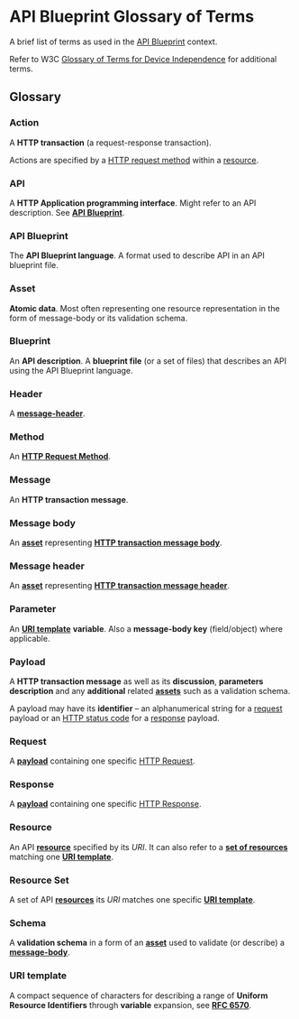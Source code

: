 # API Blueprint Glossary of Terms

A brief list of terms as used in the [API Blueprint](http://apiblueprint.org) context. 

Refer to W3C [Glossary of Terms for Device Independence](http://www.w3.org/TR/di-gloss/) for additional terms. 

## Glossary

<a name="def-action"></a>
### Action
A **HTTP transaction** (a request-response transaction). 

Actions are specified by a [HTTP request method](#def-method) within a [resource](#def-resource). 

<a name="def-api"></a>
### API
A **HTTP Application programming interface**. Might refer to an API description. See [**API Blueprint**](#def-api-blueprint).

<a name="def-api-blueprint"></a>
### API Blueprint
The **API Blueprint language**. A format used to describe API in an API blueprint file.

<a name="def-asset"></a>
### Asset
**Atomic data**. Most often representing one resource representation in the form of message-body or its validation schema.

<a name="def-blueprint"></a>
### Blueprint
An **API description**. A **blueprint file** (or a set of files) that describes an API using the API Blueprint language.

<a name="def-header"></a>
### Header
A [**message-header**](#def-message-header).

<a name="def-method"></a>
### Method
An [**HTTP Request Method**](http://en.wikipedia.org/wiki/Hypertext_Transfer_Protocol#Request_methods).

<a name="def-message"></a>
### Message
An **HTTP transaction message**.

<a name="def-message-body"></a>
### Message body
An [**asset**](#def-asset) representing [**HTTP transaction message body**](http://en.wikipedia.org/wiki/HTTP_body_data). 

<a name="def-message-header"></a>
### Message header
An [**asset**](#def-asset) representing [**HTTP transaction message header**](http://en.wikipedia.org/wiki/List_of_HTTP_header_fields). 

<a name="def-parameter"></a>
### Parameter
An [**URI template**](#def-uri-template) **variable**. Also a **message-body key** (field/object) where applicable. 

<a name="def-payload"></a>
### Payload
A **HTTP transaction message** as well as its **discussion**,  **parameters description** and any **additional** related [**assets**](#def-asset) such as a validation schema.

A payload may have its **identifier** – an alphanumerical string for a [request](#def-request) payload or an [HTTP status code](http://en.wikipedia.org/wiki/List_of_HTTP_status_codes) for a [response](#def-response) payload.

<a name="def-request"></a>
### Request
A [**payload**](#def-payload) containing one specific [HTTP Request](http://www.w3.org/TR/di-gloss/#def-http-request).

<a name="def-response"></a>
### Response
A [**payload**](#def-payload) containing one specific [HTTP Response](http://www.w3.org/TR/di-gloss/#def-http-response).

<a name="def-resource"></a>
### Resource
An API [**resource**](http://www.w3.org/TR/di-gloss/#def-resource) specified by its *URI*. It can also refer to a [**set of resources**](#def-resource) matching one [**URI template**](#def-uri-template).

<a name="def-resource-set"></a>
### Resource Set
A set of API [**resources**](http://www.w3.org/TR/di-gloss/#def-resource) its *URI* matches one specific  [**URI template**](#def-uri-template).

<a name="def-schema"></a>
### Schema
A **validation schema** in a form of an [**asset**](#def-asset) used to validate (or describe) a [**message-body**](#def-message-body).

<a name="def-uri-template"></a>
### URI template
A compact sequence of characters for describing a range of **Uniform Resource Identifiers** through **variable** expansion, see [**RFC 6570**](http://tools.ietf.org/html/rfc6570).
